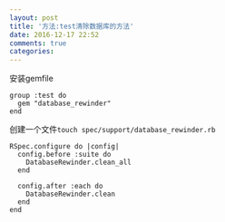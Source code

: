 ```yaml
---
layout: post
title: '方法:test清除数据库的方法'
date: 2016-12-17 22:52
comments: true
categories: 
---
```

安装gemfile
```
group :test do
  gem "database_rewinder"
end
```
创建一个文件`touch spec/support/database_rewinder.rb`
```
RSpec.configure do |config|
  config.before :suite do
    DatabaseRewinder.clean_all
  end

  config.after :each do
    DatabaseRewinder.clean
  end
end
```